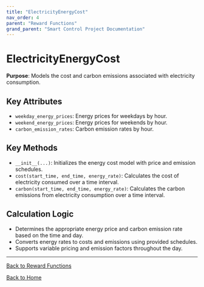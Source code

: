 ```yaml
---
title: "ElectricityEnergyCost"
nav_order: 4
parent: "Reward Functions"
grand_parent: "Smart Control Project Documentation"
---
```


# ElectricityEnergyCost

**Purpose**: Models the cost and carbon emissions associated with electricity consumption.

## Key Attributes

- `weekday_energy_prices`: Energy prices for weekdays by hour.
- `weekend_energy_prices`: Energy prices for weekends by hour.
- `carbon_emission_rates`: Carbon emission rates by hour.

## Key Methods

- `__init__(...)`: Initializes the energy cost model with price and emission schedules.
- `cost(start_time, end_time, energy_rate)`: Calculates the cost of electricity consumed over a time interval.
- `carbon(start_time, end_time, energy_rate)`: Calculates the carbon emissions from electricity consumption over a time interval.

## Calculation Logic

- Determines the appropriate energy price and carbon emission rate based on the time and day.
- Converts energy rates to costs and emissions using provided schedules.
- Supports variable pricing and emission factors throughout the day.

---

[Back to Reward Functions](reward-functions.md)

[Back to Home](../index.md)
